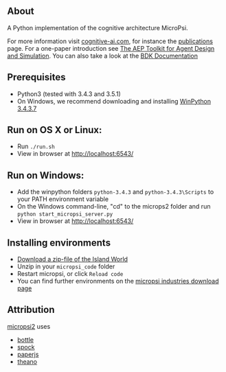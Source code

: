 About
-----
A Python implementation of the cognitive architecture MicroPsi.

For more information visit [cognitive-ai.com](http://cognitive-ai.com), for instance the [publications ](http://cognitive-ai.com/publications/publications.html) page. For a one-paper introduction see [The AEP Toolkit for Agent Design and Simulation](http://cognitive-ai.com/publications/assets/BachVuineMates2003.pdf).
You can also take a look at the [BDK Documentation](http://www.micropsi-industries.com/documentation/introduction)


Prerequisites
-----
 * Python3 (tested with 3.4.3 and 3.5.1)
 * On Windows, we recommend downloading and installing [WinPython 3.4.3.7](http://winpython.github.io/)


Run on OS X or Linux:
-----
 * Run `./run.sh`
 * View in browser at [http://localhost:6543/](http://localhost:6543/)


Run on Windows:
-----
 * Add the winpython folders `python-3.4.3` and `python-3.4.3\Scripts` to your PATH environment variable
 * On the Windows command-line, "cd" to the microps2 folder and run `python start_micropsi_server.py`
 * View in browser at [http://localhost:6543/](http://localhost:6543/)


Installing environments
-----
 * [Download a zip-file of the Island World](http://micropsi.industries/tech/island_world.zip)
 * Unzip in your `micropsi_code` folder
 * Restart micropsi, or click `Reload code`
 * You can find further environments on the [micropsi industries download page](http://www.micropsi-industries.com/download)


Attribution
-----
[micropsi2](https://github.com/joschabach/micropsi2) uses 

 * [bottle](https://github.com/defnull/bottle)
 * [spock](https://github.com/nickelpro/spock)
 * [paperjs](http://github.com/paperjs/paper.js)
 * [theano](https://github.com/Theano/Theano)
